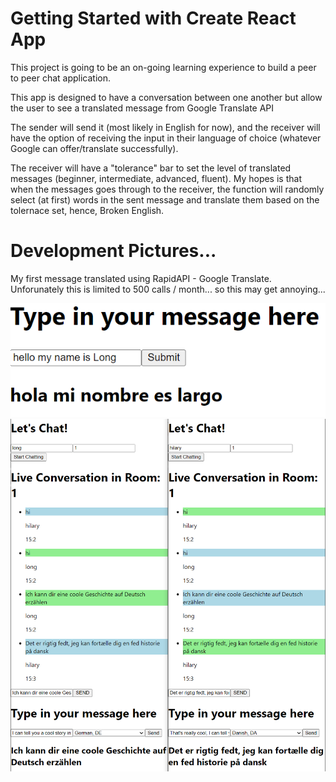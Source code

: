 # Getting Started with Create React App

This project is going to be an on-going learning experience to build a peer to peer chat application.

This app is designed to have a conversation between one another but allow the user to see a translated message from Google Translate API

The sender will send it (most likely in English for now), and the receiver will have the option of receiving the input in their language of choice (whatever Google can offer/translate successfully).

The receiver will have a "tolerance" bar to set the level of translated messages (beginner, intermediate, advanced, fluent). My hopes is that when the messages goes through to the receiver, the function will randomly select (at first) words in the sent message and translate them based on the tolernace set, hence, Broken English.

# Development Pictures...
My first message translated using RapidAPI - Google Translate. Unforunately this is limited to 500 calls / month... so this may get annoying...

![my first translated message!](./devImages/firstTranslatedMessage.png)
![Sockets and Translations!](./devImages/socketandtranslate.png)